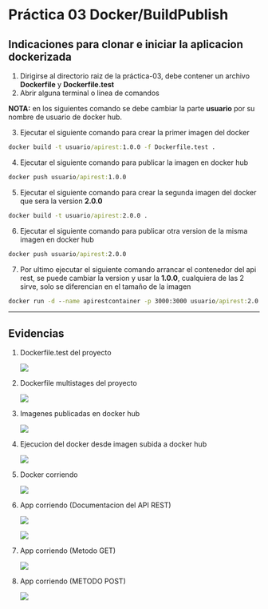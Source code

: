 # Práctica 03 Docker/BuildPublish

## Indicaciones para clonar e iniciar la aplicacion dockerizada

1. Dirigirse al directorio raiz de la práctica-03, debe contener un archivo **Dockerfile** y **Dockerfile.test**
2. Abrir alguna terminal o linea de comandos

**NOTA:** en los siguientes comando se debe cambiar la parte **usuario** por su nombre de usuario de docker hub.

3. Ejecutar el siguiente comando para crear la primer imagen del docker

```cmd
docker build -t usuario/apirest:1.0.0 -f Dockerfile.test .
```

4. Ejecutar el siguiente comando para publicar la imagen en docker hub

```cmd
docker push usuario/apirest:1.0.0
```

5. Ejecutar el siguiente comando para crear la segunda imagen del docker que sera la version **2.0.0**

```cmd
docker build -t usuario/apirest:2.0.0 .
```

6. Ejecutar el siguiente comando para publicar otra version de la misma imagen en docker hub

```cmd
docker push usuario/apirest:2.0.0
```

7. Por ultimo ejecutar el siguiente comando arrancar el contenedor del api rest, se puede cambiar la version y usar la **1.0.0**, cualquiera de las 2 sirve, solo se diferencian en el tamaño de la imagen

```cmd
docker run -d --name apirestcontainer -p 3000:3000 usuario/apirest:2.0.0
```

---

## Evidencias

1. Dockerfile.test del proyecto

   ![](./captures/1.png)

1. Dockerfile multistages del proyecto

   ![](./captures/2.png)

1. Imagenes publicadas en docker hub

   ![](./captures/3.png)

1. Ejecucion del docker desde imagen subida a docker hub

   ![](./captures/4.png)

1. Docker corriendo

   ![](./captures/5.png)

1. App corriendo (Documentacion del API REST)

   ![](./captures/6.png)

   ![](./captures/7.png)

1. App corriendo (Metodo GET)

   ![](./captures/8.png)

1. App corriendo (METODO POST)

   ![](./captures/9.png)
